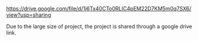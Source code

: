https://drive.google.com/file/d/1j6Tx40CTo0RLIC4pEM22D7KM5m0q7SX6/view?usp=sharing

Due to the large size of project, the project is shared through a google drive link.
